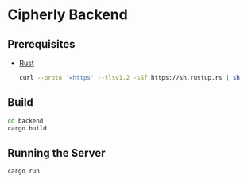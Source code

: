 # Cipherly Backend

## Prerequisites

- [Rust](https://www.rust-lang.org/)
  ```sh
  curl --proto '=https' --tlsv1.2 -sSf https://sh.rustup.rs | sh
  ```

## Build

```sh
cd backend
cargo build
```

## Running the Server

```sh
cargo run
```
